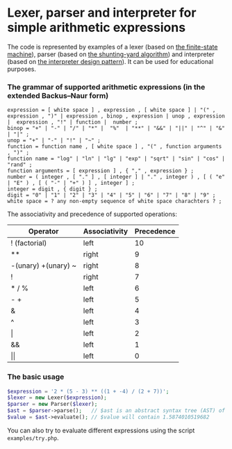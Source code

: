 # Lexer, parser and interpreter for simple arithmetic expressions

The code is represented by examples of a lexer (based on [the finite-state machine](https://en.wikipedia.org/wiki/Finite-state_machine)), parser (based on [the shunting-yard algorithm](https://en.wikipedia.org/wiki/Shunting-yard_algorithm)) and interpreter (based on [the interpreter design pattern](https://en.wikipedia.org/wiki/Interpreter_pattern)). It can be used for educational purposes.

### The grammar of supported arithmetic expressions (in the extended Backus–Naur form)

```EBNF
expression = [ white space ] , expression , [ white space ] | "(" , expression , ")" | expression , binop , expression | unop , expression |  expression , "!" | function |  number ;
binop = "+" | "-" | "/" | "*" |  "%"  | "**" | "&&" | "||" | "^" | "&" | "|" ;
unop = "+" | "-" | "!" | "~" ;
function = function name , [ white space ] , "(" , function arguments , ")" ;
function name = "log" | "ln" | "lg" | "exp" | "sqrt" | "sin" | "cos" | "rand" ;
function arguments = [ expression ] , { "," , expression } ;
number = ( integer , [ "." ] , [ integer ] | "." , integer ) , [ ( "e" | "E" ) , [ ( "-" | "+" ) ] , integer ] ;
integer = digit , { digit } ;
digit = "0" | "1" | "2" | "3" | "4" | "5" | "6" | "7" | "8" | "9" ;
white space = ? any non-empty sequence of white space charachters ? ;
```

The associativity and precedence of supported operations:

Operator | Associativity | Precedence
---------|---------------|-----------
! (factorial) | left     | 10
**       | right         | 9
-(unary) +(unary) ~ | right | 8
!        | right         | 7
\* / %   | left          | 6
- +      | left          | 5
&        | left          | 4
^        | left          | 3
\|       | left          | 2
&&       | left          | 1
\|\|     | left          | 0

### The basic usage

```php
$expression = '2 * (5 - 3) ** ((1 + -4) / (2 + 7))';
$lexer = new Lexer($expression);
$parser = new Parser($lexer);
$ast = $parser->parse();   // $ast is an abstract syntax tree (AST) of an expression
$value = $ast->evaluate(); // $value will contain 1.5874010519682
```

You can also try to evaluate different expressions using the script `examples/try.php`.
